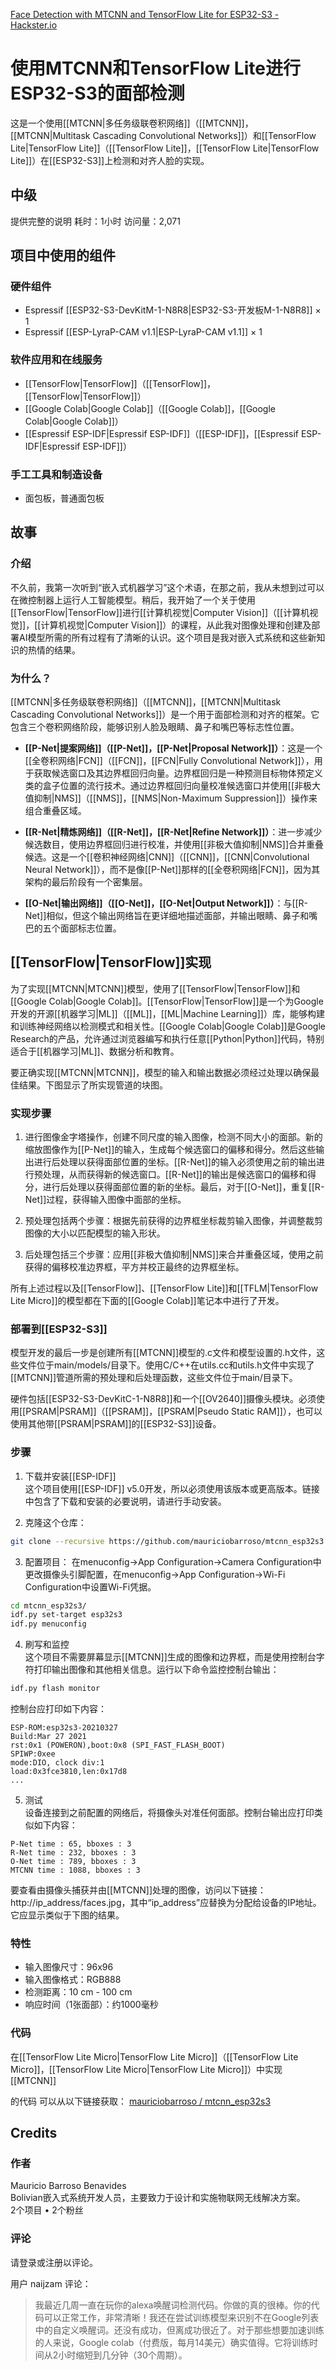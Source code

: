 [Face Detection with MTCNN and TensorFlow Lite for ESP32-S3 - Hackster.io](https://www.hackster.io/mauriciobarroso/face-detection-with-mtcnn-and-tensorflow-lite-for-esp32-s3-30b242)

# 使用MTCNN和TensorFlow Lite进行ESP32-S3的面部检测

这是一个使用[[MTCNN|多任务级联卷积网络]]（[[MTCNN]]，[[MTCNN|Multitask Cascading Convolutional Networks]]）和[[TensorFlow Lite|TensorFlow Lite]]（[[TensorFlow Lite]]，[[TensorFlow Lite|TensorFlow Lite]]）在[[ESP32-S3]]上检测和对齐人脸的实现。

## 中级
提供完整的说明
耗时：1小时
访问量：2,071

## 项目中使用的组件

### 硬件组件
- Espressif [[ESP32-S3-DevKitM-1-N8R8|ESP32-S3-开发板M-1-N8R8]] × 1
- Espressif [[ESP-LyraP-CAM v1.1|ESP-LyraP-CAM v1.1]] × 1

### 软件应用和在线服务
- [[TensorFlow|TensorFlow]]（[[TensorFlow]]，[[TensorFlow|TensorFlow]]）
- [[Google Colab|Google Colab]]（[[Google Colab]]，[[Google Colab|Google Colab]]）
- [[Espressif ESP-IDF|Espressif ESP-IDF]]（[[ESP-IDF]]，[[Espressif ESP-IDF|Espressif ESP-IDF]]）

### 手工工具和制造设备
- 面包板，普通面包板

## 故事

### 介绍
不久前，我第一次听到“嵌入式机器学习”这个术语，在那之前，我从未想到过可以在微控制器上运行人工智能模型。稍后，我开始了一个关于使用[[TensorFlow|TensorFlow]]进行[[计算机视觉|Computer Vision]]（[[计算机视觉]]，[[计算机视觉|Computer Vision]]）的课程，从此我对图像处理和创建及部署AI模型所需的所有过程有了清晰的认识。这个项目是我对嵌入式系统和这些新知识的热情的结果。

### 为什么？
[[MTCNN|多任务级联卷积网络]]（[[MTCNN]]，[[MTCNN|Multitask Cascading Convolutional Networks]]）是一个用于面部检测和对齐的框架。它包含三个卷积网络阶段，能够识别人脸及眼睛、鼻子和嘴巴等标志性位置。

- **[[P-Net|提案网络]]（[[P-Net]]，[[P-Net|Proposal Network]]）**：这是一个[[全卷积网络|FCN]]（[[FCN]]，[[FCN|Fully Convolutional Network]]），用于获取候选窗口及其边界框回归向量。边界框回归是一种预测目标物体预定义类的盒子位置的流行技术。通过边界框回归向量校准候选窗口并使用[[非极大值抑制|NMS]]（[[NMS]]，[[NMS|Non-Maximum Suppression]]）操作来组合重叠区域。

- **[[R-Net|精炼网络]]（[[R-Net]]，[[R-Net|Refine Network]]）**：进一步减少候选数目，使用边界框回归进行校准，并使用[[非极大值抑制|NMS]]合并重叠候选。这是一个[[卷积神经网络|CNN]]（[[CNN]]，[[CNN|Convolutional Neural Network]]），而不是像[[P-Net]]那样的[[全卷积网络|FCN]]，因为其架构的最后阶段有一个密集层。

- **[[O-Net|输出网络]]（[[O-Net]]，[[O-Net|Output Network]]）**：与[[R-Net]]相似，但这个输出网络旨在更详细地描述面部，并输出眼睛、鼻子和嘴巴的五个面部标志位置。

## [[TensorFlow|TensorFlow]]实现

为了实现[[MTCNN|MTCNN]]模型，使用了[[TensorFlow|TensorFlow]]和[[Google Colab|Google Colab]]。[[TensorFlow|TensorFlow]]是一个为Google开发的开源[[机器学习|ML]]（[[ML]]，[[ML|Machine Learning]]）库，能够构建和训练神经网络以检测模式和相关性。[[Google Colab|Google Colab]]是Google Research的产品，允许通过浏览器编写和执行任意[[Python|Python]]代码，特别适合于[[机器学习|ML]]、数据分析和教育。

要正确实现[[MTCNN|MTCNN]]，模型的输入和输出数据必须经过处理以确保最佳结果。下图显示了所实现管道的块图。

### 实现步骤
1. 进行图像金字塔操作，创建不同尺度的输入图像，检测不同大小的面部。新的缩放图像作为[[P-Net]]的输入，生成每个候选窗口的偏移和得分。然后这些输出进行后处理以获得面部位置的坐标。[[R-Net]]的输入必须使用之前的输出进行预处理，从而获得新的候选窗口。[[R-Net]]的输出是候选窗口的偏移和得分，进行后处理以获得面部位置的新的坐标。最后，对于[[O-Net]]，重复[[R-Net]]过程，获得输入图像中面部的坐标。

2. 预处理包括两个步骤：根据先前获得的边界框坐标裁剪输入图像，并调整裁剪图像的大小以匹配模型的输入形状。

3. 后处理包括三个步骤：应用[[非极大值抑制|NMS]]来合并重叠区域，使用之前获得的偏移校准边界框，平方并校正最终的边界框坐标。

所有上述过程以及[[TensorFlow]]、[[TensorFlow Lite]]和[[TFLM|TensorFlow Lite Micro]]的模型都在下面的[[Google Colab]]笔记本中进行了开发。

### 部署到[[ESP32-S3]]

模型开发的最后一步是创建所有[[MTCNN]]模型的.c文件和模型设置的.h文件，这些文件位于main/models/目录下。使用C/C++在utils.cc和utils.h文件中实现了[[MTCNN]]管道所需的预处理和后处理函数，这些文件位于main/目录下。

硬件包括[[ESP32-S3-DevKitC-1-N8R8]]和一个[[OV2640]]摄像头模块。必须使用[[PSRAM|PSRAM]]（[[PSRAM]]，[[PSRAM|Pseudo Static RAM]]），也可以使用其他带[[PSRAM|PSRAM]]的[[ESP32-S3]]设备。

### 步骤
1. 下载并安装[[ESP-IDF]]  
这个项目使用[[ESP-IDF]] v5.0开发，所以必须使用该版本或更高版本。链接中包含了下载和安装的必要说明，请进行手动安装。

2. 克隆这个仓库：
```bash
git clone --recursive https://github.com/mauriciobarroso/mtcnn_esp32s3.git
```

3. 配置项目：
在menuconfig->App Configuration->Camera Configuration中更改摄像头引脚配置，在menuconfig->App Configuration->Wi-Fi Configuration中设置Wi-Fi凭据。
```bash
cd mtcnn_esp32s3/
idf.py set-target esp32s3
idf.py menuconfig
```

4. 刷写和监控  
这个项目不需要屏幕显示[[MTCNN]]生成的图像和边界框，而是使用控制台字符打印输出图像和其他相关信息。运行以下命令监控控制台输出：
```bash
idf.py flash monitor
```

控制台应打印如下内容：

```plaintext
ESP-ROM:esp32s3-20210327
Build:Mar 27 2021
rst:0x1 (POWERON),boot:0x8 (SPI_FAST_FLASH_BOOT)
SPIWP:0xee
mode:DIO, clock div:1
load:0x3fce3810,len:0x17d8
...
```

5. 测试  
设备连接到之前配置的网络后，将摄像头对准任何面部。控制台输出应打印类似如下内容：
```plaintext
P-Net time : 65, bboxes : 3
R-Net time : 232, bboxes : 3
O-Net time : 789, bboxes : 3
MTCNN time : 1088, bboxes : 3
```

要查看由摄像头捕获并由[[MTCNN]]处理的图像，访问以下链接：http://ip_address/faces.jpg，其中“ip_address”应替换为分配给设备的IP地址。它应显示类似于下图的结果。

### 特性
- 输入图像尺寸：96x96
- 输入图像格式：RGB888
- 检测距离：10 cm - 100 cm
- 响应时间（1张面部）：约1000毫秒

### 代码
在[[TensorFlow Lite Micro|TensorFlow Lite Micro]]（[[TensorFlow Lite Micro]]，[[TensorFlow Lite Micro|TensorFlow Lite Micro]]）中实现[[MTCNN]]

的代码
可以从以下链接获取：
[mauriciobarroso / mtcnn_esp32s3](https://github.com/mauriciobarroso/mtcnn_esp32s3)

## Credits
### 作者
Mauricio Barroso Benavides  
Bolivian嵌入式系统开发人员，主要致力于设计和实施物联网无线解决方案。  
2个项目 • 2个粉丝

### 评论
请登录或注册以评论。

用户 naijzam 评论：
> 我最近几周一直在玩你的alexa唤醒词检测代码。你做的真的很棒。你的代码可以正常工作，非常清晰！我还在尝试训练模型来识别不在Google列表中的自定义唤醒词。还没有成功，但离成功很近了。对于那些想要加速训练的人来说，Google colab（付费版，每月14美元）确实值得。它将训练时间从2小时缩短到几分钟（30个周期）。
